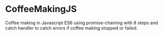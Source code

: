 # CoffeeMakingJS
Coffee making in Javascript ES6 using promise-chaining with 8 steps and catch handler to catch errors if coffee making stopped or failed.
